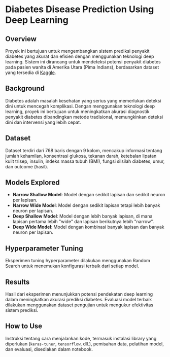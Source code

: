 # Diabetes Disease Prediction Using Deep Learning

## Overview
Proyek ini bertujuan untuk mengembangkan sistem prediksi penyakit diabetes yang akurat dan efisien dengan menggunakan teknologi deep learning. Sistem ini dirancang untuk mendeteksi potensi penyakit diabetes pada pasien wanita di Amerika Utara (Pima Indians), berdasarkan dataset yang tersedia di [Kaggle](https://www.kaggle.com/datasets/uciml/pima-indians-diabetes-database).

## Background
Diabetes adalah masalah kesehatan yang serius yang memerlukan deteksi dini untuk mencegah komplikasi. Dengan menggunakan teknologi deep learning, proyek ini bertujuan untuk meningkatkan akurasi diagnostik penyakit diabetes dibandingkan metode tradisional, memungkinkan deteksi dini dan intervensi yang lebih cepat.

## Dataset
Dataset terdiri dari 768 baris dengan 9 kolom, mencakup informasi tentang jumlah kehamilan, konsentrasi glukosa, tekanan darah, ketebalan lipatan kulit trisep, insulin, indeks massa tubuh (BMI), fungsi silsilah diabetes, umur, dan outcome (hasil).

## Models Explored
- **Narrow Shallow Model**: Model dengan sedikit lapisan dan sedikit neuron per lapisan.
- **Narrow Wide Model**: Model dengan sedikit lapisan tetapi lebih banyak neuron per lapisan.
- **Deep Shallow Model**: Model dengan lebih banyak lapisan, di mana lapisan pertama lebih "wide" dan lapisan berikutnya lebih "narrow".
- **Deep Wide Model**: Model dengan kombinasi banyak lapisan dan banyak neuron per lapisan.

## Hyperparameter Tuning
Eksperimen tuning hyperparameter dilakukan menggunakan Random Search untuk menemukan konfigurasi terbaik dari setiap model.

## Results
Hasil dari eksperimen menunjukkan potensi pendekatan deep learning dalam meningkatkan akurasi prediksi diabetes. Evaluasi model terbaik dilakukan menggunakan dataset pengujian untuk mengukur efektivitas sistem prediksi.

## How to Use
Instruksi tentang cara menjalankan kode, termasuk instalasi library yang diperlukan (`keras-tuner`, `tensorflow`, dll.), pemisahan data, pelatihan model, dan evaluasi, disediakan dalam notebook.

